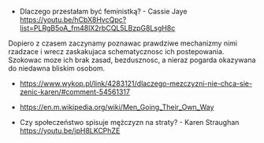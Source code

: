 - Dlaczego przestałam być feministką? - Cassie Jaye https://youtu.be/hCbX8HvcQpc?list=PLRgB5oA_fm48lX2rbCQL5LBzpG8LsgH8c

Dopiero z czasem zaczynamy poznawac prawdziwe mechanizmy nimi rzadzace i wrecz zaskakujaca schematycznosc ich postepowania. Szokowac moze ich brak zasad, bezdusznosc, a nieraz pogarda okazywana do niedawna bliskim osobom.

- https://www.wykop.pl/link/4283121/dlaczego-mezczyzni-nie-chca-sie-zenic-karen/#comment-54561317
- https://en.m.wikipedia.org/wiki/Men_Going_Their_Own_Way

- Czy społeczeństwo spisuje mężczyzn na straty? - Karen Straughan https://youtu.be/jpH8LKCPhZE